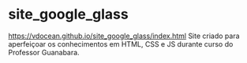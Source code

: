 # site_google_glass
https://vdocean.github.io/site_google_glass/index.html
Site criado para aperfeiçoar os conhecimentos em HTML, CSS e JS durante curso do Professor Guanabara.

